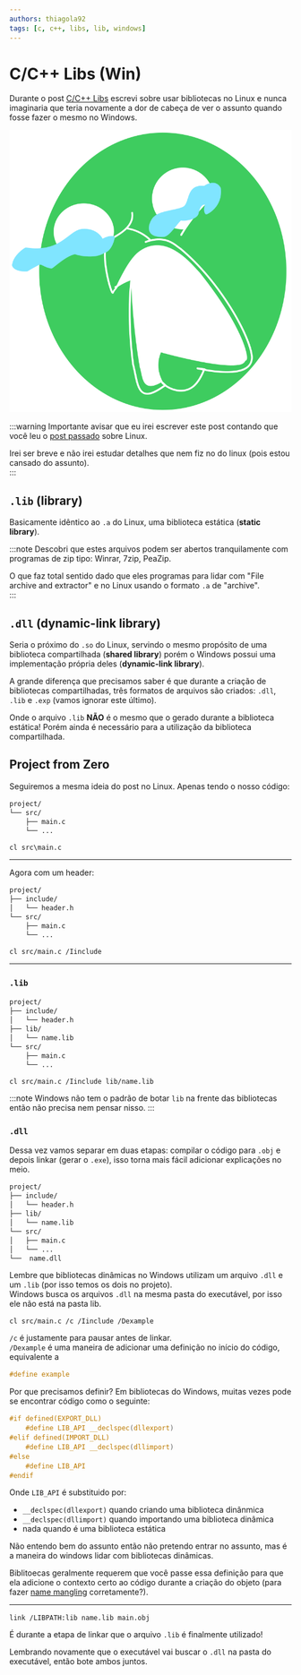 ```yaml
---
authors: thiagola92
tags: [c, c++, libs, lib, windows]
---
```


# C/C++ Libs (Win)

Durante o post [C/C++ Libs](../2024-02-12-c-cpp-lib/) escrevi sobre usar bibliotecas no Linux e nunca imaginaria que teria novamente a dor de cabeça de ver o assunto quando fosse fazer o mesmo no Windows.  

![Personagem do desenho The Owl House chorando](./hooty_crying.svg)  

:::warning
Importante avisar que eu irei escrever este post contando que você leu o [post passado](../2024-02-12-c-cpp-lib/) sobre Linux.  

Irei ser breve e não irei estudar detalhes que nem fiz no do linux (pois estou cansado do assunto).  
:::

## `.lib` (library)

Basicamente idêntico ao `.a` do Linux, uma biblioteca estática (**static library**).  

:::note
Descobri que estes arquivos podem ser abertos tranquilamente com programas de zip tipo: Winrar, 7zip, PeaZip.  

O que faz total sentido dado que eles programas para lidar com "File archive and extractor" e no Linux usando o formato `.a` de "archive".  
:::

## `.dll` (dynamic-link library)

Seria o próximo do `.so` do Linux, servindo o mesmo propósito de uma biblioteca compartilhada (**shared library**) porém o Windows possui uma implementação própria deles (**dynamic-link library**).  

A grande diferença que precisamos saber é que durante a criação de bibliotecas compartilhadas, três formatos de arquivos são criados: `.dll`, `.lib` e `.exp` (vamos ignorar este último).  

Onde o arquivo `.lib` **NÃO** é o mesmo que o gerado durante a biblioteca estática! Porém ainda é necessário para a utilização da biblioteca compartilhada.  

## Project from Zero

Seguiremos a mesma ideia do post no Linux. Apenas tendo o nosso código:  

```
project/
└── src/
    ├── main.c
    └── ...
```

```
cl src\main.c
```

---

Agora com um header:  

```
project/
├── include/
│   └── header.h
└── src/
    ├── main.c
    └── ...
```

```
cl src/main.c /Iinclude
```

---

### `.lib`

```
project/
├── include/
│   └── header.h
├── lib/
│   └── name.lib
└── src/
    ├── main.c
    └── ...
```

```
cl src/main.c /Iinclude lib/name.lib
```

:::note
Windows não tem o padrão de botar `lib` na frente das bibliotecas então não precisa nem pensar nisso.
:::

### `.dll`

Dessa vez vamos separar em duas etapas: compilar o código para `.obj` e depois linkar (gerar o `.exe`), isso torna mais fácil adicionar explicações no meio.  

```
project/
├── include/
│   └── header.h
├── lib/
│   └── name.lib
└── src/
│   ├── main.c
│   └── ...
└──  name.dll
```

Lembre que bibliotecas dinâmicas no Windows utilizam um arquivo `.dll` e um `.lib` (por isso temos os dois no projeto).  
Windows busca os arquivos `.dll` na mesma pasta do executável, por isso ele não está na pasta lib.  

```
cl src/main.c /c /Iinclude /Dexample
```

`/c` é justamente para pausar antes de linkar.  
`/Dexample` é uma maneira de adicionar uma definição no início do código, equivalente a 

```C
#define example
```

Por que precisamos definir? Em bibliotecas do Windows, muitas vezes pode se encontrar código como o seguinte:  

```C
#if defined(EXPORT_DLL)
    #define LIB_API __declspec(dllexport)
#elif defined(IMPORT_DLL)
    #define LIB_API __declspec(dllimport)
#else
    #define LIB_API
#endif
```

Onde `LIB_API` é substituido por:
- `__declspec(dllexport)` quando criando uma biblioteca dinânmica
- `__declspec(dllimport)` quando importando uma biblioteca dinâmica
- nada quando é uma biblioteca estática

Não entendo bem do assunto então não pretendo entrar no assunto, mas é a maneira do windows lidar com bibliotecas dinâmicas.  

Biblitoecas geralmente requerem que você passe essa definição para que ela adicione o contexto certo ao código durante a criação do objeto (para fazer [name mangling](https://en.wikipedia.org/wiki/Name_mangling) corretamente?).  

---

```
link /LIBPATH:lib name.lib main.obj
```

É durante a etapa de linkar que o arquivo `.lib` é finalmente utilizado!  

Lembrando novamente que o executável vai buscar o `.dll` na pasta do executável, então bote ambos juntos.  

